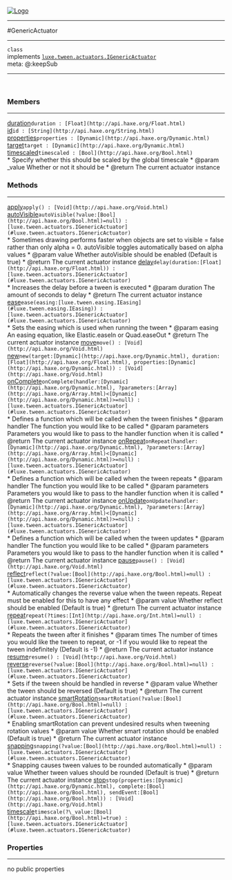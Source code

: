 
[![Logo](../../../../images/logo.png)](../../../../api/index.html)

---



#GenericActuator



---

`class`<br/>implements <code><span>[luxe.tween.actuators.IGenericActuator]()</span></code>
<span class="meta">
<br/>meta: @:keepSub
</span>


---

&nbsp;
&nbsp;

<h3>Members</h3> <hr/><span class="member apipage">
            <a name="duration"><a class="lift" href="#duration">duration</a></a><code class="signature apipage">duration : [Float](http://api.haxe.org/Float.html)</code><br/></span>
        <span class="small_desc_flat"></span><span class="member apipage">
            <a name="id"><a class="lift" href="#id">id</a></a><code class="signature apipage">id : [String](http://api.haxe.org/String.html)</code><br/></span>
        <span class="small_desc_flat"></span><span class="member apipage">
            <a name="properties"><a class="lift" href="#properties">properties</a></a><code class="signature apipage">properties : [Dynamic](http://api.haxe.org/Dynamic.html)</code><br/></span>
        <span class="small_desc_flat"></span><span class="member apipage">
            <a name="target"><a class="lift" href="#target">target</a></a><code class="signature apipage">target : [Dynamic](http://api.haxe.org/Dynamic.html)</code><br/></span>
        <span class="small_desc_flat"></span><span class="member apipage">
            <a name="timescaled"><a class="lift" href="#timescaled">timescaled</a></a><code class="signature apipage">timescaled : [Bool](http://api.haxe.org/Bool.html)</code><br/></span>
        <span class="small_desc_flat">* Specify whether this should be scaled by the global timescale
     * @param   _value      Whether or not it should be
     * @return      The current actuator instance</span>

<h3>Methods</h3> <hr/><span class="method apipage">
            <a name="apply"><a class="lift" href="#apply">apply</a></a><code class="signature apipage">apply() : [Void](http://api.haxe.org/Void.html)</code><br/><span class="small_desc_flat"></span>
        </span>
    <span class="method apipage">
            <a name="autoVisible"><a class="lift" href="#autoVisible">autoVisible</a></a><code class="signature apipage">autoVisible(?value:<span>[Bool](http://api.haxe.org/Bool.html)=null</span>) : [luxe.tween.actuators.IGenericActuator](#luxe.tween.actuators.IGenericActuator)</code><br/><span class="small_desc_flat">* Sometimes drawing performs faster when objects are set to visible = false rather than only alpha = 0. autoVisible toggles automatically based on alpha values
	 * @param	value		Whether autoVisible should be enabled (Default is true)
	 * @return		The current actuator instance</span>
        </span>
    <span class="method apipage">
            <a name="delay"><a class="lift" href="#delay">delay</a></a><code class="signature apipage">delay(duration:<span>[Float](http://api.haxe.org/Float.html)</span>) : [luxe.tween.actuators.IGenericActuator](#luxe.tween.actuators.IGenericActuator)</code><br/><span class="small_desc_flat">* Increases the delay before a tween is executed
	 * @param	duration		The amount of seconds to delay
	 * @return		The current actuator instance</span>
        </span>
    <span class="method apipage">
            <a name="ease"><a class="lift" href="#ease">ease</a></a><code class="signature apipage">ease(easing:<span>[luxe.tween.easing.IEasing](#luxe.tween.easing.IEasing)</span>) : [luxe.tween.actuators.IGenericActuator](#luxe.tween.actuators.IGenericActuator)</code><br/><span class="small_desc_flat">* Sets the easing which is used when running the tween
	 * @param	easing		An easing equation, like Elastic.easeIn or Quad.easeOut
	 * @return		The current actuator instance</span>
        </span>
    <span class="method apipage">
            <a name="move"><a class="lift" href="#move">move</a></a><code class="signature apipage">move() : [Void](http://api.haxe.org/Void.html)</code><br/><span class="small_desc_flat"></span>
        </span>
    <span class="method apipage">
            <a name="new"><a class="lift" href="#new">new</a></a><code class="signature apipage">new(target:<span>[Dynamic](http://api.haxe.org/Dynamic.html)</span>, duration:<span>[Float](http://api.haxe.org/Float.html)</span>, properties:<span>[Dynamic](http://api.haxe.org/Dynamic.html)</span>) : [Void](http://api.haxe.org/Void.html)</code><br/><span class="small_desc_flat"></span>
        </span>
    <span class="method apipage">
            <a name="onComplete"><a class="lift" href="#onComplete">onComplete</a></a><code class="signature apipage">onComplete(handler:<span>[Dynamic](http://api.haxe.org/Dynamic.html)</span>, ?parameters:<span>[Array](http://api.haxe.org/Array.html)&lt;[Dynamic](http://api.haxe.org/Dynamic.html)&gt;=null</span>) : [luxe.tween.actuators.IGenericActuator](#luxe.tween.actuators.IGenericActuator)</code><br/><span class="small_desc_flat">* Defines a function which will be called when the tween finishes
	 * @param	handler		The function you would like to be called
	 * @param	parameters		Parameters you would like to pass to the handler function when it is called
	 * @return		The current actuator instance</span>
        </span>
    <span class="method apipage">
            <a name="onRepeat"><a class="lift" href="#onRepeat">onRepeat</a></a><code class="signature apipage">onRepeat(handler:<span>[Dynamic](http://api.haxe.org/Dynamic.html)</span>, ?parameters:<span>[Array](http://api.haxe.org/Array.html)&lt;[Dynamic](http://api.haxe.org/Dynamic.html)&gt;=null</span>) : [luxe.tween.actuators.IGenericActuator](#luxe.tween.actuators.IGenericActuator)</code><br/><span class="small_desc_flat">* Defines a function which will be called when the tween repeats
	 * @param	handler		The function you would like to be called
	 * @param	parameters		Parameters you would like to pass to the handler function when it is called
	 * @return		The current actuator instance</span>
        </span>
    <span class="method apipage">
            <a name="onUpdate"><a class="lift" href="#onUpdate">onUpdate</a></a><code class="signature apipage">onUpdate(handler:<span>[Dynamic](http://api.haxe.org/Dynamic.html)</span>, ?parameters:<span>[Array](http://api.haxe.org/Array.html)&lt;[Dynamic](http://api.haxe.org/Dynamic.html)&gt;=null</span>) : [luxe.tween.actuators.IGenericActuator](#luxe.tween.actuators.IGenericActuator)</code><br/><span class="small_desc_flat">* Defines a function which will be called when the tween updates
	 * @param	handler		The function you would like to be called
	 * @param	parameters		Parameters you would like to pass to the handler function when it is called
	 * @return		The current actuator instance</span>
        </span>
    <span class="method apipage">
            <a name="pause"><a class="lift" href="#pause">pause</a></a><code class="signature apipage">pause() : [Void](http://api.haxe.org/Void.html)</code><br/><span class="small_desc_flat"></span>
        </span>
    <span class="method apipage">
            <a name="reflect"><a class="lift" href="#reflect">reflect</a></a><code class="signature apipage">reflect(?value:<span>[Bool](http://api.haxe.org/Bool.html)=null</span>) : [luxe.tween.actuators.IGenericActuator](#luxe.tween.actuators.IGenericActuator)</code><br/><span class="small_desc_flat">* Automatically changes the reverse value when the tween repeats. Repeat must be enabled for this to have any effect
	 * @param	value		Whether reflect should be enabled (Default is true)
	 * @return		The current actuator instance</span>
        </span>
    <span class="method apipage">
            <a name="repeat"><a class="lift" href="#repeat">repeat</a></a><code class="signature apipage">repeat(?times:<span>[Int](http://api.haxe.org/Int.html)=null</span>) : [luxe.tween.actuators.IGenericActuator](#luxe.tween.actuators.IGenericActuator)</code><br/><span class="small_desc_flat">* Repeats the tween after it finishes
	 * @param	times		The number of times you would like the tween to repeat, or -1 if you would like to repeat the tween indefinitely (Default is -1)
	 * @return		The current actuator instance</span>
        </span>
    <span class="method apipage">
            <a name="resume"><a class="lift" href="#resume">resume</a></a><code class="signature apipage">resume() : [Void](http://api.haxe.org/Void.html)</code><br/><span class="small_desc_flat"></span>
        </span>
    <span class="method apipage">
            <a name="reverse"><a class="lift" href="#reverse">reverse</a></a><code class="signature apipage">reverse(?value:<span>[Bool](http://api.haxe.org/Bool.html)=null</span>) : [luxe.tween.actuators.IGenericActuator](#luxe.tween.actuators.IGenericActuator)</code><br/><span class="small_desc_flat">* Sets if the tween should be handled in reverse
	 * @param	value		Whether the tween should be reversed (Default is true)
	 * @return		The current actuator instance</span>
        </span>
    <span class="method apipage">
            <a name="smartRotation"><a class="lift" href="#smartRotation">smartRotation</a></a><code class="signature apipage">smartRotation(?value:<span>[Bool](http://api.haxe.org/Bool.html)=null</span>) : [luxe.tween.actuators.IGenericActuator](#luxe.tween.actuators.IGenericActuator)</code><br/><span class="small_desc_flat">* Enabling smartRotation can prevent undesired results when tweening rotation values
	 * @param	value		Whether smart rotation should be enabled (Default is true)
	 * @return		The current actuator instance</span>
        </span>
    <span class="method apipage">
            <a name="snapping"><a class="lift" href="#snapping">snapping</a></a><code class="signature apipage">snapping(?value:<span>[Bool](http://api.haxe.org/Bool.html)=null</span>) : [luxe.tween.actuators.IGenericActuator](#luxe.tween.actuators.IGenericActuator)</code><br/><span class="small_desc_flat">* Snapping causes tween values to be rounded automatically
	 * @param	value		Whether tween values should be rounded (Default is true)
	 * @return		The current actuator instance</span>
        </span>
    <span class="method apipage">
            <a name="stop"><a class="lift" href="#stop">stop</a></a><code class="signature apipage">stop(properties:<span>[Dynamic](http://api.haxe.org/Dynamic.html)</span>, complete:<span>[Bool](http://api.haxe.org/Bool.html)</span>, sendEvent:<span>[Bool](http://api.haxe.org/Bool.html)</span>) : [Void](http://api.haxe.org/Void.html)</code><br/><span class="small_desc_flat"></span>
        </span>
    <span class="method apipage">
            <a name="timescale"><a class="lift" href="#timescale">timescale</a></a><code class="signature apipage">timescale(?\_value:<span>[Bool](http://api.haxe.org/Bool.html)=true</span>) : [luxe.tween.actuators.IGenericActuator](#luxe.tween.actuators.IGenericActuator)</code><br/><span class="small_desc_flat"></span>
        </span>
    

<h3>Properties</h3> <hr/>no public properties

&nbsp;
&nbsp;
&nbsp;